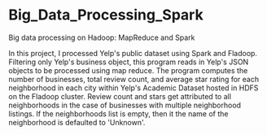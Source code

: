 # Big_Data_Processing_Spark
Big data processing on Hadoop: MapReduce and Spark


In this project, I processed Yelp's public dataset using Spark and Fladoop. Filtering only Yelp's business object, this program reads in Yelp's JSON objects to be processed using map reduce. The program computes the number of businesses, total review count, and average star rating for each neighborhood in each city within Yelp's Academic Dataset hosted in HDFS on the Fladoop cluster. Review count and stars get attributed to all neighborhoods in the case of businesses with multiple neighborhood listings. If the neighborhoods list is empty, then it the name of the neighborhood is defaulted to 'Unknown'.
